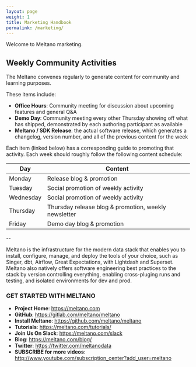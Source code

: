 ```yaml
---
layout: page
weight: 1
title: Marketing Handbook
permalink: /marketing/
---
```


Welcome to Meltano marketing.

## Weekly Community Activities

The Meltano convenes regularly to generate content for community and learning purposes.

These items include:

- **Office Hours**: Community meeting for discussion about upcoming features and general Q&A
- **Demo Day**: Community meeting every other Thursday showing off what has shipped, demonstrated by each authoring participant as available
- **Meltano / SDK Release**: the actual software release, which generates a changelog, version number, and all of the previous content for the week

Each item (linked below) has a corresponding guide to promoting that activity. Each week should roughly follow the following content schedule:

| Day       | Content                                                   |
| --------- | --------------------------------------------------------- |
| Monday    | Release blog & promotion |
| Tuesday   | Social promotion of weekly activity                       |
| Wednesday | Social promotion of weekly activity                       |
| Thursday  | Thursday release blog & promotion, weekly newsletter      |
| Friday    | Demo day blog & promotion                                 |

--

Meltano is the infrastructure for the modern data stack that enables you to install, configure, manage, and deploy the tools of your choice, such as Singer, dbt, Airflow, Great Expectations, with Lightdash and Superset. Meltano also natively offers software engineering best practices to the stack by version controlling everything, enabling cross-pluging runs and testing, and isolated environments for dev and prod.

### GET STARTED WITH MELTANO
 - **Project Home**: https://meltano.com
 - **GitHub**: https://gitlab.com/meltano/meltano
 - **Install Meltano**: https://github.com/meltano/meltano
 - **Tutorials**: https://meltano.com/tutorials/
 - **Join Us On Slack**: https://meltano.com/slack
 - **Blog**: https://meltano.com/blog/
 - **Twitter**: https://twitter.com/meltanodata
 - **SUBSCRIBE for more videos**: http://www.youtube.com/subscription_center?add_user=meltano

```

```
